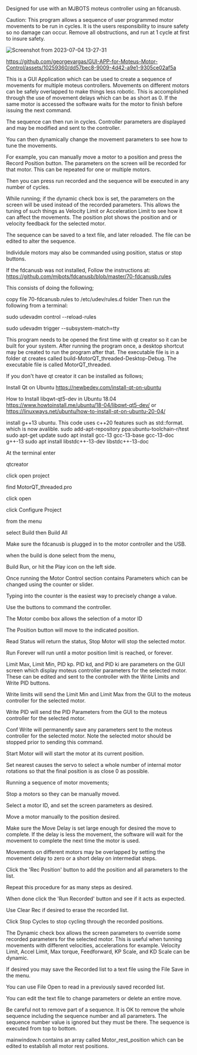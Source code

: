 Designed for use with an MJBOTS moteus controller using an fdcanusb.

Caution: This program allows a sequence of user programmed motor movements to be run in cycles. It is the users responsibility to insure safety so no damage can occur. Remove all obstructions, and run at 1 cycle at first to insure safety.

![Screenshot from 2023-07-04 13-27-31](https://github.com/georgevargas/GUI-APP-for-Moteus-Motor-Control/assets/10259360/eee1d778-7c50-41a5-823b-2e229b9e6cdb)

https://github.com/georgevargas/GUI-APP-for-Moteus-Motor-Control/assets/10259360/dd57bec8-9009-4d42-a9e1-9305ce02af5a


This is a GUI Application which can be used to create a sequence of movements for multiple moteus controllers. Movements on different motors can be safely overlapped to make things less robotic. This is accomplished through the use of movement delays which can be as short as 0. If the same motor is accessed the software waits for the motor to finish before issuing the next command.

The sequence can then run in cycles. Controller parameters are displayed and may be modified and sent to the controller.

You can then dynamically change the movement parameters to see how to tune the movements.

For example, you can manually move a motor to a position and press the Record Position button. The parameters on the screen will be recorded for that motor. This can be repeated for one or multiple motors.

Then you can press run recorded and the sequence will be executed in any number of cycles.

While running; if the dynamic check box is set, the parameters on the screen will be used instead of the recorded parameters. This allows the tuning of such things as Velocity Limit or Acceleration Limit to see how it can affect the movements. The position plot shows the position and or velocity feedback for the selected motor.

The sequence can be saved to a text file, and later reloaded. The file can be edited to alter the sequence.

Individule motors may also be commanded using position, status or stop buttons.

If the fdcanusb was not installed, Follow the instructions at: https://github.com/mjbots/fdcanusb/blob/master/70-fdcanusb.rules

This consists of doing the following;

copy file 70-fdcanusb.rules to /etc/udev/rules.d folder Then run the following from a terminal:

sudo udevadm control --reload-rules

sudo udevadm trigger --subsystem-match=tty


This program needs to be opened the first time with qt creator so it can be built for your system. After running the program once, a desktop shortcut may be created to run the program after that. The executable file is in a folder qt creates called build-MotorQT_threaded-Desktop-Debug. The executable file is called MotorQT_threaded.

If you don't have qt creator it can be installed as follows;

Install Qt on Ubuntu
https://newbedev.com/install-qt-on-ubuntu

How to Install libqwt-qt5-dev in Ubuntu 18.04
https://www.howtoinstall.me/ubuntu/18-04/libqwt-qt5-dev/
or
https://linuxways.net/ubuntu/how-to-install-qt-on-ubuntu-20-04/

install g++13 ubuntu. This code uses c++20 features such as std::format. which is now avalible.
sudo add-apt-repository ppa:ubuntu-toolchain-r/test
sudo apt-get update
sudo apt install gcc-13 gcc-13-base gcc-13-doc g++-13
sudo apt install libstdc++-13-dev libstdc++-13-doc 

At the terminal enter

qtcreator <cr>
 
click open project
 
find MotorQT_threaded.pro
 
click open
 
click Configure Project
 
from the menu
 
select Build then Build All

Make sure the fdcanusb is plugged in to the motor controller and the USB.

when the build is done select from the menu,
 
Build Run, or hit the Play icon on the left side.

Once running the Motor Control section contains Parameters which can be changed using the counter or slider.
 
Typing into the counter is the easiest way to precisely change a value.
 
Use the buttons to command the controller.
 
The Motor combo box allows the selection of a motor ID
 
The Position button will move to the indicated position.
 
Read Status will return the status, Stop Motor will stop the selected motor.
 
Run Forever will run until a motor position limit is reached, or forever.

Limit Max, Limit Min, PID kp. PID kd, and PID ki are parameters on the GUI screen which display moteus controller parameters for the selected motor. These can be edited and sent to the controller with the Write Limits and Write PID buttons.
 
Write limits will send the Limit Min and Limit Max from the GUI to the moteus controller for the selected motor.
 
Write PID will send the PID Parameters from the GUI to the moteus controller for the selected motor.

Conf Write will permanently save any parameters sent to the moteus controller for the selected motor. Note the selected motor should be stopped prior to sending this command.
 
Start Motor will will start the motor at its current position.
 
Set nearest causes the servo to select a whole number of internal motor rotations so that the final position is as close 0 as possible.

Running a sequence of motor movements;
 
Stop a motors so they can be manually moved.
 
Select a motor ID, and set the screen parameters as desired.
 
Move a motor manually to the position desired.
 
Make sure the Move Delay is set large enough for desired the move to complete.
If the delay is less the movement, the software will wait for the movement to complete the next time the motor is used.

Movements on different motors may be overlapped by setting the movement delay to zero or a short delay on intermediat steps.
 
Click the 'Rec Position' button to add the position and all parameters to the list.
 
Repeat this procedure for as many steps as desired.
 
When done click the 'Run Recorded' button and see if it acts as expected.
 
Use Clear Rec if desired to erase the recorded list.
 
Click Stop Cycles to stop cycling through the recorded positions.
 
The Dynamic check box allows the screen parameters to override some recorded parameters for the selected motor. This is useful when tunning movements with different velocities, accelerations for example. Velocity Limit, Accel Limit, Max torque, Feedforward, KP Scale, and KD Scale can be dynamic.

If desired you may save the Recorded list to a text file using the File Save in the menu.
 
You can use File Open to read in a previously saved recorded list.
 
You can edit the text file to change parameters or delete an entire move.
 
Be careful not to remove part of a sequence. It is OK to remove the whole sequence including the sequence number and all parameters.
The sequence number value is ignored but they must be there.
The sequence is executed from top to bottom.
 
mainwindow.h contains an array called Motor_rest_position which can be edited to establish all motor rest positions.
